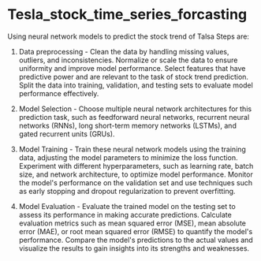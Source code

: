 # Tesla_stock_time_series_forcasting
Using neural network models to predict the stock trend of Talsa
Steps are:
1. Data preprocessing - Clean the data by handling missing values, outliers, and inconsistencies. Normalize or scale the data to ensure uniformity and improve model performance. Select features that have predictive power and are relevant to the task of stock trend prediction. Split the data into training, validation, and testing sets to evaluate model performance effectively.
   
2. Model Selection  - Choose multiple neural network architectures for this prediction task, such as feedforward neural networks, recurrent neural networks (RNNs), long short-term memory networks (LSTMs), and gated recurrent units (GRUs).
   
3. Model Training - Train these neural network models using the training data, adjusting the model parameters to minimize the loss function. Experiment with different hyperparameters, such as learning rate, batch size, and network architecture, to optimize model performance. Monitor the model's performance on the validation set and use techniques such as early stopping and dropout regularization to prevent overfitting.

4. Model Evaluation - Evaluate the trained model on the testing set to assess its performance in making accurate predictions. Calculate evaluation metrics such as mean squared error (MSE), mean absolute error (MAE), or root mean squared error (RMSE) to quantify the model's performance. Compare the model's predictions to the actual values and visualize the results to gain insights into its strengths and weaknesses.
